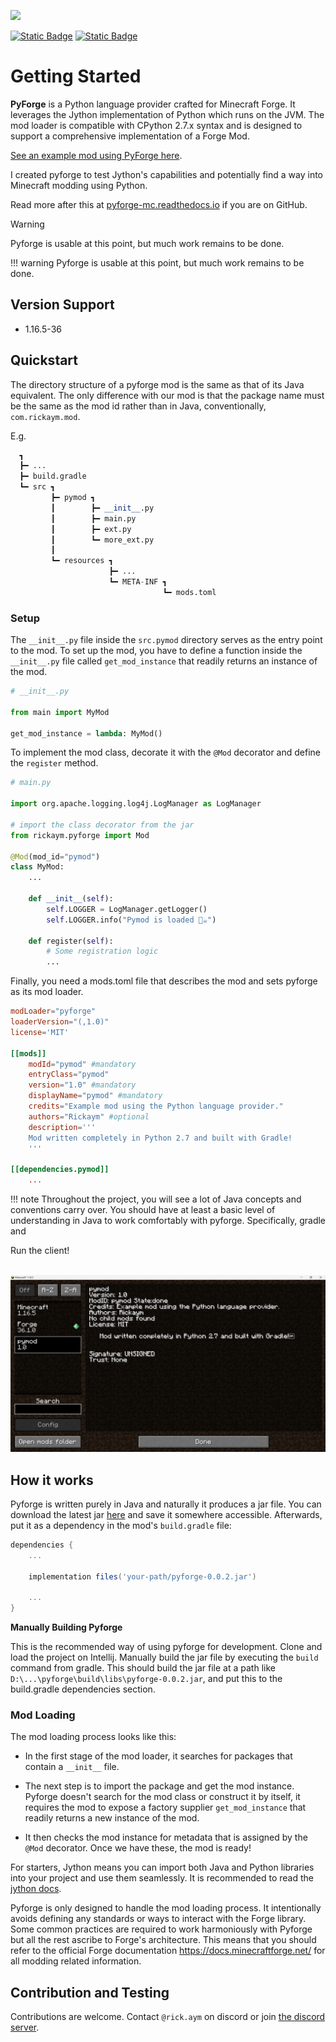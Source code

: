 <image src="https://raw.githubusercontent.com/Rickaym/pyforge/main/docs/logo.png" style="height: 200px;"></image>

<a href="https://www.curseforge.com/minecraft/mc-mods/pyforge">![Static Badge](https://img.shields.io/badge/Forge-Try%20Now-4f0000?style=for-the-badge)</a>
<a href="https://pyforge-mc.readthedocs.com">![Static Badge](https://readthedocs.org/projects/pip/badge/?version=latest&style=for-the-badge)</a>

# Getting Started

**PyForge** is a Python language provider crafted for Minecraft Forge. It leverages the Jython implementation of Python which runs on the JVM. The mod loader is compatible with CPython 2.7.x syntax and is designed to support a comprehensive implementation of a Forge Mod. 

[See an example mod using PyForge here](https://github.com/Rickaym/pymod).

I created pyforge to test Jython's capabilities and potentially find a way into Minecraft modding using Python.

Read more after this at [pyforge-mc.readthedocs.io](https://pyforge-mc.readthedocs.io/en/latest/) if you are on GitHub.


> [!WARNING]
>
> Pyforge is usable at this point, but much work remains to be done. 

!!! warning
    Pyforge is usable at this point, but much work remains to be done.

## Version Support

- 1.16.5-36

## Quickstart

The directory structure of a pyforge mod is the same as that of its Java equivalent. The only difference with our mod is that the package name must be the same as the mod id rather than in Java, conventionally, `com.rickaym.mod`.  

E.g.
```python
  ┓
  ┣━ ...
  ┣━ build.gradle
  ┗━ src ┓
         ┣━ pymod ┓
         ┃        ┣━ __init__.py
         ┃        ┣━ main.py
         ┃        ┣━ ext.py
         ┃        ┗━ more_ext.py
         ┃
         ┗━ resources ┓
                      ┣━ ...
                      ┗━ META-INF ┓
                                  ┗━ mods.toml
```

### Setup

The `__init__.py` file inside the `src.pymod` directory serves as the entry point to the mod. To set up the mod, you have to define a function inside the `__init__.py` file called `get_mod_instance` that readily returns an instance of the mod.

```python
# __init__.py

from main import MyMod

get_mod_instance = lambda: MyMod()
```

To implement the mod class, decorate it with the `@Mod` decorator and define the `register` method.

```py
# main.py

import org.apache.logging.log4j.LogManager as LogManager

# import the class decorator from the jar
from rickaym.pyforge import Mod

@Mod(mod_id="pymod")
class MyMod:
    ...

    def __init__(self):
        self.LOGGER = LogManager.getLogger()
        self.LOGGER.info("Pymod is loaded 🐍☕")

    def register(self):
        # Some registration logic
        ...
```

Finally, you need a mods.toml file that describes the mod and sets pyforge as its mod loader.

```toml
modLoader="pyforge"
loaderVersion="(,1.0)"
license='MIT'

[[mods]]
    modId="pymod" #mandatory
    entryClass="pymod"
    version="1.0" #mandatory
    displayName="pymod" #mandatory
    credits="Example mod using the Python language provider."
    authors="Rickaym" #optional
    description='''
    Mod written completely in Python 2.7 and built with Gradle!
    '''

[[dependencies.pymod]]
    ...
```

!!! note
    Throughout the project, you will see a lot of Java concepts and conventions carry over. You should have at least a basic level of understanding in Java to work comfortably with pyforge. Specifically, gradle and  

Run the client!

<img src="loaded_example.png" alt="" onerror="this.style.display='none'">
<img src="./docs/loaded_example.png" alt="" onerror="this.style.display='none'">

## How it works

Pyforge is written purely in Java and naturally it produces a jar file. You can download the latest jar [here](https://github.com/Rickaym/pyforge/releases) and save it somewhere accessible. Afterwards, put it as a dependency in the mod's `build.gradle` file:

```gradle
dependencies {
    ...

    implementation files('your-path/pyforge-0.0.2.jar')
    
    ...
}
```

**Manually Building Pyforge**

This is the recommended way of using pyforge for development. Clone and load the project on Intellij. Manually build the jar file by executing the `build` command from gradle. This should build the jar file at a path like `D:\...\pyforge\build\libs\pyforge-0.0.2.jar`, and put this to the build.gradle dependencies section.


### Mod Loading

The mod loading process looks like this:

- In the first stage of the mod loader, it searches for packages that contain a `__init__` file. 

- The next step is to import the package and get the mod instance. Pyforge doesn't search for the mod class or construct it by itself, it requires the mod to expose a factory supplier `get_mod_instance` that readily returns a new instance of the mod.

- It then checks the mod instance for metadata that is assigned by the `@Mod` decorator. Once we have these, the mod is ready!

For starters, Jython means you can import both Java and Python libraries into your project and use them seamlessly. It is recommended to read the [jython docs](https://jython.readthedocs.io/en/latest/).

Pyforge is only designed to handle the mod loading process. It intentionally avoids defining any standards or ways to interact with the Forge library. Some common practices are required to work harmoniously with Pyforge but all the rest ascribe to Forge's architecture. This means that you should refer to the official Forge documentation https://docs.minecraftforge.net/ for all modding related information.


## Contribution and Testing

Contributions are welcome. Contact `@rick.aym` on discord or join [the discord server](https://discord.gg/UmnzdPgn6g).
